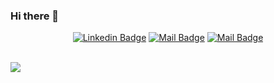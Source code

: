 ### Hi there 👋

<div align="center">  

  
[![Linkedin Badge](https://img.shields.io/badge/-OMAR%20AITBENHADDI-0e76a8?style=flat&labelColor=0e76a8&logo=linkedin&logoColor=white)](https://www.linkedin.com/in/omaraitbenhaddi/) [![Mail Badge](https://img.shields.io/badge/-OMAR%20AITBENHADDI-e84393?style=flat&labelColor=e84393&logo=instagram&logoColor=white)](https://www.instagram.com/omaraitbenhaddi/) [![Mail Badge](https://img.shields.io/badge/-OMAR%20AITBENHADDI-c0392b?style=flat&labelColor=c0392b&logo=YOUTUBE&logoColor=white)](https://www.youtube.com/channel/UC4UAdfFcPpUEtrnVW8QS4MA)
 

</div>

<br />

<!--
**Omaraitbenhaddi/Omaraitbenhaddi** is a ✨ _special_ ✨ repository because its `README.md` (this file) appears on your GitHub profile.

Here are some ideas to get you started:

- 🔭 I’m currently working on ...
- 🌱 I’m currently learning CS engineering student
- 👯 I’m looking to collaborate on machine learning / dev ops / cyber securite / Software Developer
- 🤔 I’m looking for help with ...
- 💬 Ask me about ...
- 📫 How to reach me: ...
- 😄 Pronouns: ...
- ⚡ Fun fact: ...


-->
<!--

![Statistics](https://github-readme-stats.vercel.app/api?username=Omaraitbenhaddi&count_private=true&show_icons=true&theme=light)

![Top Languages](https://github-readme-stats.vercel.app/api/top-langs/?username=Omaraitbenhaddi&show_icons=true&theme=radical)
![Top Langs](https://github-readme-stats.vercel.app/api/top-langs/?username=Omaraitbenhaddi&layout=compact)
-->

<img src="https://github-profile-trophy.vercel.app/?username=Omaraitbenhaddi&theme=nord&column=7" >
